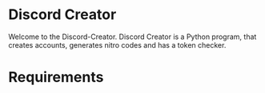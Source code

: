 # Discord Creator
Welcome to the Discord-Creator. Discord Creator is a Python program, that creates accounts, generates nitro codes and has a token checker.


# Requirements
